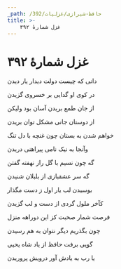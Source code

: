 ```yaml
---
_path: /حافظ-شیرازی/غزلیات/392
title: >-
    غزل شمارهٔ ۳۹۲
---
```

# غزل شمارهٔ ۳۹۲

<div class="b" id="bn1"><div class="m1"><p>دانی که چیست دولت دیدار یار دیدن</p></div>
<div class="m2"><p>در کوی او گدایی بر خسروی گزیدن</p></div></div>
<div class="b" id="bn2"><div class="m1"><p>از جان طمع بریدن آسان بود ولیکن</p></div>
<div class="m2"><p>از دوستان جانی مشکل توان بریدن</p></div></div>
<div class="b" id="bn3"><div class="m1"><p>خواهم شدن به بستان چون غنچه با دل تنگ</p></div>
<div class="m2"><p>وآنجا به نیک نامی پیراهنی دریدن</p></div></div>
<div class="b" id="bn4"><div class="m1"><p>گه چون نسیم با گل راز نهفته گفتن</p></div>
<div class="m2"><p>گه سر عشقبازی از بلبلان شنیدن</p></div></div>
<div class="b" id="bn5"><div class="m1"><p>بوسیدن لب یار اول ز دست مگذار</p></div>
<div class="m2"><p>کآخر ملول گردی از دست و لب گزیدن</p></div></div>
<div class="b" id="bn6"><div class="m1"><p>فرصت شمار صحبت کز این دوراهه منزل</p></div>
<div class="m2"><p>چون بگذریم دیگر نتوان به هم رسیدن</p></div></div>
<div class="b" id="bn7"><div class="m1"><p>گویی برفت حافظ از یاد شاه یحیی</p></div>
<div class="m2"><p>یا رب به یادش آور درویش پروریدن</p></div></div>
